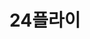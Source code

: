 ---
id: 1
title: 24플라이
caption: 가장 효율적인 이사 비교견적
url: https://24fly.me/
category: Life
device: PC, Mobile
---